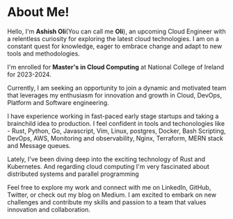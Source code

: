 # About Me!

Hello, I'm **Ashish Oli**(You can call me **Oli**), an upcoming Cloud Engineer with a relentless curiosity for exploring the latest cloud technologies. I am on a constant quest for knowledge, eager to embrace change and adapt to new tools and methodologies.

I'm enrolled for **Master's in Cloud Computing** at National College of Ireland for 2023-2024.

Currently, I am seeking an opportunity to join a dynamic and motivated team that leverages my enthusiasm for innovation and growth in Cloud, DevOps, Platform and Software engineering.

I have experience working in fast-paced early stage startups and taking a brainchild idea to production.
I feel confident in tools and techonologies like - Rust, Python, Go, Javascript, Vim, Linux, postgres, Docker, Bash Scripting, DevOps, AWS, Monitoring and observability, Nginx, Terraform, MERN stack and Message queues.

Lately, I've been diving deep into the exciting technology of Rust and Kubernetes. And regarding cloud computing I'm very fascinated about distributed systems and parallel programming

Feel free to explore my work and connect with me on LinkedIn, GitHub, Twitter, or check out my blog on Medium. I am excited to embark on new challenges and contribute my skills and passion to a team that values innovation and collaboration.